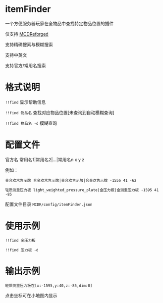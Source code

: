 # itemFinder

一个方便服务器玩家在全物品中查找特定物品位置的插件

仅支持 [MCDReforged](https://github.com/Fallen-Breath/MCDReforged)

支持精确搜索与模糊搜索

支持中英文

支持官方/常用名搜索


# 格式说明

`!!find` 显示帮助信息

`!!find 物品名` 查找对应物品位置[未查询到自动模糊查询]

`!!find 物品名 -d` 模糊查询

# 配置文件

官方名 常用名1|常用名2|...|常用名n x y z

例如：

`金合欢木告示牌 合金欢木告示牌|金合欢告示牌|合金欢告示牌 -1556 41 -62`

`轻质测重压力板 light_weighted_pressure_plate|金压力板|金测重压力板 -1595 41 -85`

配置文件目录 `MCDR/config/itemFinder.json`

# 使用示例

`!!find 金压力板`

`!!find 压力板 -d`

# 输出示例

`轻质测重压力板在[x:-1595,y:40,z:-85,dim:0]`

点击坐标可在小地图内显示
